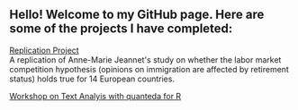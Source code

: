 ## Hello! Welcome to my GitHub page. Here are some of the projects I have completed:

[Replication Project](https://htmlpreview.github.io/?https://github.com/KathrynMalchow/kmprojects.github.io/blob/gh-pages/Replication_Project.html)
<br />A replication of Anne-Marie Jeannet's study on whether the labor market competition hypothesis (opinions on immigration are affected by retirement status) holds true for 14 European countries.

[Workshop on Text Analyis with quanteda for R](https://rawcdn.githack.com/intro-to-data-science-21-workshop/14-FedericoMammana-Quanteda-/4b24d79ec80a06a8018faf687055b2f573396869/Presentation/Text-analysis-with-quanteda---Presentation.html)
